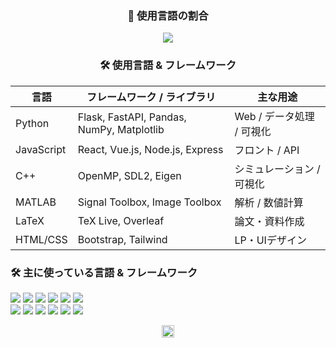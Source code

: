 <!-- 使用言語割合（自動円グラフ） -->
<h3 align="center">🧠 使用言語の割合</h3>
<p align="center">
  <img src="https://github-profile-summary-cards.vercel.app/api/cards/repos-per-language?username=KKAWAI1998&theme=dracula" />
</p>

<!-- 使用言語とフレームワーク一覧（自己申告表） -->
<h3 align="center">🛠️ 使用言語 & フレームワーク</h3>

<table align="center">
  <thead>
    <tr>
      <th>言語</th>
      <th>フレームワーク / ライブラリ</th>
      <th>主な用途</th>
    </tr>
  </thead>
  <tbody>
    <tr>
      <td>Python</td>
      <td>Flask, FastAPI, Pandas, NumPy, Matplotlib</td>
      <td>Web / データ処理 / 可視化</td>
    </tr>
    <tr>
      <td>JavaScript</td>
      <td>React, Vue.js, Node.js, Express</td>
      <td>フロント / API</td>
    </tr>
    <tr>
      <td>C++</td>
      <td>OpenMP, SDL2, Eigen</td>
      <td>シミュレーション / 可視化</td>
    </tr>
    <tr>
      <td>MATLAB</td>
      <td>Signal Toolbox, Image Toolbox</td>
      <td>解析 / 数値計算</td>
    </tr>
    <tr>
      <td>LaTeX</td>
      <td>TeX Live, Overleaf</td>
      <td>論文・資料作成</td>
    </tr>
    <tr>
      <td>HTML/CSS</td>
      <td>Bootstrap, Tailwind</td>
      <td>LP・UIデザイン</td>
    </tr>
  </tbody>
</table>


### 🛠 主に使っている言語 & フレームワーク

<p align="left">
  <!-- 言語 -->
  <img src="https://img.shields.io/badge/Python-3776AB?style=for-the-badge&logo=python&logoColor=white"/>
  <img src="https://img.shields.io/badge/C++-00599C?style=for-the-badge&logo=c%2B%2B&logoColor=white"/>
  <img src="https://img.shields.io/badge/MATLAB-0076A8?style=for-the-badge&logo=mathworks&logoColor=white"/>
  <img src="https://img.shields.io/badge/JavaScript-F7DF1E?style=for-the-badge&logo=javascript&logoColor=black"/>
  <img src="https://img.shields.io/badge/HTML5-E34F26?style=for-the-badge&logo=html5&logoColor=white"/>
  <img src="https://img.shields.io/badge/CSS3-1572B6?style=for-the-badge&logo=css3&logoColor=white"/>
  <br>

  <!-- FW -->
  <img src="https://img.shields.io/badge/React-61DAFB?style=for-the-badge&logo=react&logoColor=black"/>
  <img src="https://img.shields.io/badge/Flask-000000?style=for-the-badge&logo=flask&logoColor=white"/>
  <img src="https://img.shields.io/badge/FastAPI-009688?style=for-the-badge&logo=fastapi&logoColor=white"/>
  <img src="https://img.shields.io/badge/OpenMP-007ACC?style=for-the-badge&logo=c%2B%2B&logoColor=white"/>
  <img src="https://img.shields.io/badge/SDL2-6E8B3D?style=for-the-badge&logo=opengl&logoColor=white"/>
  <img src="https://img.shields.io/badge/LaTeX-008080?style=for-the-badge&logo=latex&logoColor=white"/>
</p>


<!-- GitHub フォローのみ -->
<p align="center">
  <a href="https://github.com/KKAWAI1998">
    <img height="20" src="https://img.shields.io/github/followers/KKAWAI1998?label=Follow&logo=github&style=flat" alt="GitHub followers"/>
  </a>
</p>
